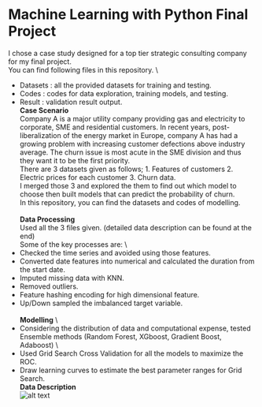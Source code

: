 # Machine Learning with Python Final Project
I chose a case study designed for a top tier strategic consulting company for my final project. \
You can find following files in this repository. \
* Datasets : all the provided datasets for training and testing.
* Codes : codes for data exploration, training models, and testing.
* Result : validation result output.
\
**Case Scenario** \
Company A is a major utility company providing gas and electricity to corporate, SME and residential customers. In recent years, post-liberalization of the energy market in Europe, company A has had a growing problem with increasing customer defections above industry average. The churn issue is most acute in the SME division and thus they want it to be the first priority. \
There are 3 datasets given as follows; 1. Features of customers 2. Electric prices for each customer 3. Churn data. \
I merged those 3 and explored the them to find out which model to choose then built models that can predict the probability of churn. \
In this repository, you can find the datasets and codes of modelling. \
\
**Data Processing** \
Used all the 3 files given. (detailed data description can be found at the end) \
Some of the key processes are: \
* Checked the time series and avoided using those features.
* Converted date features into numerical and calculated the duration from the start date. 
* Imputed missing data with KNN.  
* Removed outliers.  
* Feature hashing encoding for high dimensional feature.  
* Up/Down sampled the imbalanced target variable.  
 \
**Modelling** \
 * Considering the distribution of data and computational expense, tested Ensemble methods (Random Forest, XGboost, Gradient Boost, Adaboost) \
 * Used Grid Search Cross Validation for all the models to maximize the ROC. 
 * Draw learning curves to estimate the best parameter ranges for Grid Search. 
 \
**Data Description** \
![alt text](https://github.com/chierina/ESCP-ML-Python/blob/master/data_description.png)
